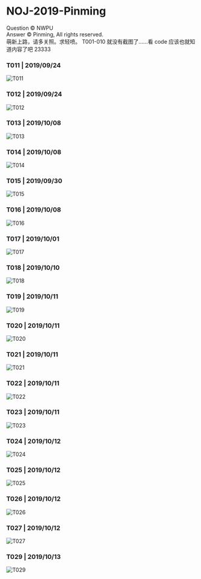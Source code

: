 # NOJ-2019-Pinming
Question © NWPU   
Answer © Pinming, All rights reserved.    
萌新上路，请多关照。求轻喷。
T001-010 就没有截图了……看 code 应该也就知道内容了吧 23333

### **T011** | 2019/09/24   
![T011](http://tva1.sinaimg.cn/large/007X8olVly1g7qw72y52pj31cw0u0jw7.jpg)
### **T012** | 2019/09/24   
![T012](http://tva1.sinaimg.cn/large/007X8olVly1g7qw73afipj31eb0u0775.jpg)
### **T013** | 2019/10/08  
![T013](http://tva1.sinaimg.cn/large/007X8olVly1g7qw73oq9rj31ks0u00w9.jpg)
### **T014** | 2019/10/08   
![T014](http://tva1.sinaimg.cn/large/007X8olVly1g7qw748kj9j31gu0u077i.jpg)
### **T015** | 2019/09/30   
![T015](http://tva1.sinaimg.cn/large/007X8olVly1g7qw74rx8jj31ku0tw0yh.jpg)
### **T016** | 2019/10/08   
![T016](http://tva1.sinaimg.cn/large/007X8olVly1g7ueojcvrhj31g70ro0w9.jpg)
### **T017** | 2019/10/01   
![T017](http://tva1.sinaimg.cn/large/007X8olVly1g7ueok74pyj31fu0u0n35.jpg)
### **T018** | 2019/10/10  
![T018](http://tva1.sinaimg.cn/large/007X8olVly1g7ueokjrkoj31dg0t6dj3.jpg)
### **T019** | 2019/10/11   
![T019](http://tva1.sinaimg.cn/large/007X8olVly1g7ueokx4nmj31kf0qhjul.jpg)
### **T020** | 2019/10/11    
![T020](http://tva1.sinaimg.cn/large/007X8olVly1g7ueolcch9j31im0pjadn.jpg)
### **T021** | 2019/10/11    
![T021](http://tva1.sinaimg.cn/large/007X8olVly1g7ueolr8bcj31kb0p5q65.jpg)
### **T022** | 2019/10/11    
![T022](http://tva1.sinaimg.cn/large/007X8olVly1g7ufw4bm4lj318c0jvq54.jpg)
### **T023** | 2019/10/11    
![T023](http://tva1.sinaimg.cn/large/007X8olVly1g7ul976sjkj31eo0prn0a.jpg)
### **T024** | 2019/10/12   
![T024](http://tva1.sinaimg.cn/large/007X8olVly1g7urfz4ishj31cy0p1jus.jpg)
### **T025** | 2019/10/12   
![T025](http://tva1.sinaimg.cn/large/007X8olVly1g7vl5bvinuj31ch0u0aes.jpg)
### **T026** | 2019/10/12   
![T026](http://tva1.sinaimg.cn/large/007X8olVly1g7vwmsykn7j31e90u0gow.jpg)
### **T027** | 2019/10/12 
![T027](http://tva1.sinaimg.cn/large/007X8olVly1g7vwmediuaj31cs0u042v.jpg)
### **T029** | 2019/10/13 
![T029](http://tva1.sinaimg.cn/large/007X8olVly1g7vwmdp734j31ch0u0jv7.jpg)
